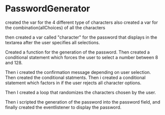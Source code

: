 # PasswordGenerator

created the var for the 4 different type of characters also created a var for the combination(allChoices) of all the characters


then created a var called "character" for the password that displays in the textarea after the user specifies all selections.

Created a function for the generation of the password. Then created a conditional statement which forces the user to select a number
between 8 and 128. 

Then i created the confirmation message depending on user selection. Then created the conditional statments. Then i created a conditional 
statement which factors in if the user rejects all character options. 

Then I created a loop that randomizes the characters chosen by the user. 

Then i scripted the generation of the password into the password field, and finally created the eventlistener to display the password. 